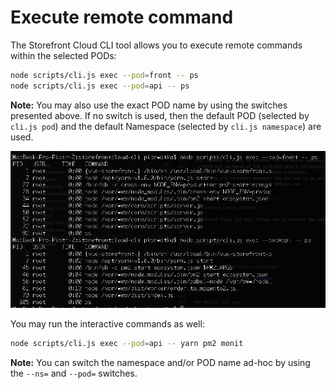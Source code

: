 # Execute remote command

The Storefront Cloud CLI tool allows you to execute remote commands within the selected PODs:

```bash
node scripts/cli.js exec --pod=front -- ps
node scripts/cli.js exec --pod=api -- ps
```

**Note:** You may also use the exact POD name by using the switches presented above. If no switch is used, then the default POD (selected by `cli.js pod`) and the default Namespace (selected by `cli.js namespace`) are used.

<img src="/doc/exec-command.png" />

You may run the interactive commands as well:

```bash
node scripts/cli.js exec --pod=api -- yarn pm2 monit
```

**Note:** You can switch the namespace and/or POD name ad-hoc by using the `--ns=` and `--pod=` switches.
